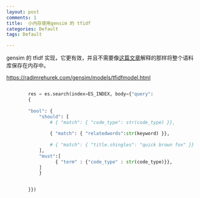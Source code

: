 ```yaml
---
layout: post
comments: 1
title:  小内存使用gensim 的 tfidf 
categories: Default
tags: Default

---
```


 gensim 的 tfidf 实现，它更有效，并且不需要像[这篇文章](https://stackoverflow.com/a/25168689/2171857)解释的那样将整个语料库保存在内存中。

https://radimrehurek.com/gensim/models/tfidfmodel.html



```python

        res = es.search(index=ES_INDEX, body={"query":
        {
 
        "bool": {
            "should": [
                # { "match": { "code_type": str(code_type) }},
              
                { "match": { "relatedwords":str(keyword) }},
     
                # { "match": { "title.shingles": "quick brown fox" }}
            ],
            "must":[
                  { "term" : {"code_type" : str(code_type)}},
            ]
            }           
            

        }})

```